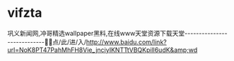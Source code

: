 # vifzta
巩义新闻网,冲哥精选wallpaper黑料,在线www天堂资源下载天堂----------------------------🐖🐖点/此/进/入/http://www.baidu.com/link?url=NoK8PT47PahMhFH8Vie_jnciyIKNTTtVBQKpill6udK&amp;wd
